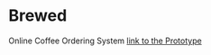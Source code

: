 # Brewed
Online Coffee Ordering System 
[link to the Prototype](https://www.figma.com/proto/BlMP3nCdnDjL9j45f3jj9s/Brewed?type=design&node-id=3-774&scaling=contain&page-id=0%3A1&starting-point-node-id=2%3A2&hide-ui=1)
